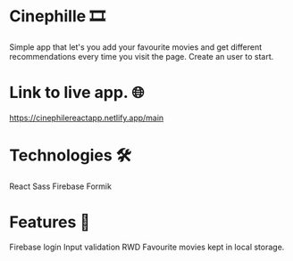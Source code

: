 # Cinephille :film_strip:

Simple app that let's you add your favourite movies and get different recommendations every time you visit the page. 
Create an user to start.

# Link to live app. :globe_with_meridians:

https://cinephilereactapp.netlify.app/main

# Technologies 	:hammer_and_wrench:

React
Sass
Firebase
Formik

# Features :mega:
Firebase login
Input validation
RWD
Favourite movies kept in local storage.
